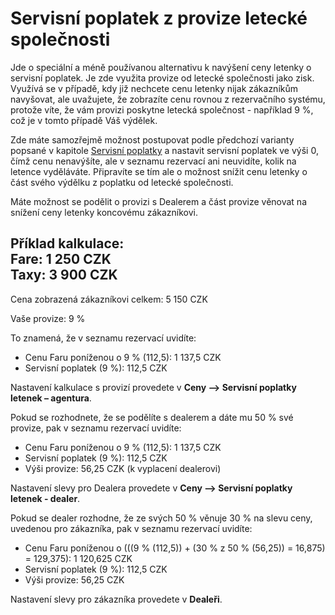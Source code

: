 # Servisní poplatek z provize letecké společnosti

Jde o speciální a méně používanou alternativu k navýšení ceny letenky o servisní poplatek. Je zde využita provize od letecké společnosti jako zisk. Využívá se v případě, kdy již nechcete cenu letenky nijak zákazníkům navyšovat, ale uvažujete, že zobrazíte cenu rovnou z rezervačního systému, protože víte, že vám provizi poskytne letecká společnost - například 9 %, což je v tomto případě Váš výdělek.

Zde máte samozřejmě možnost postupovat podle předchozí varianty popsané v kapitole [Servisní poplatky](../zakladni-nastaveni/untitled.md) a nastavit servisní poplatek ve výši 0, čímž cenu nenavýšíte, ale v seznamu rezervací ani neuvidíte, kolik na letence vyděláváte. Připravíte se tím ale o možnost snížit cenu letenky o část svého výdělku z poplatku od letecké společnosti.

Máte možnost se podělit o provizi s Dealerem a část provize věnovat na snížení ceny letenky koncovému zákazníkovi.

Příklad kalkulace:  
Fare: 1 250 CZK  
Taxy: 3 900 CZK  
------------------------------

Cena zobrazená zákazníkovi celkem: 5 150 CZK

Vaše provize: 9 %

To znamená, že v seznamu rezervací uvidíte:

* Cenu Faru poníženou o 9 % \(112,5\): 1 137,5 CZK
* Servisní poplatek \(9 %\): 112,5 CZK

Nastavení kalkulace s provizí provedete v **Ceny –&gt; Servisní poplatky letenek – agentura**.

Pokud se rozhodnete, že se podělíte s dealerem a dáte mu 50 % své provize, pak v seznamu rezervací uvidíte:

* Cenu Faru poníženou o 9 % \(112,5\): 1 137,5 CZK
* Servisní poplatek \(9 %\): 112,5 CZK
* Výši provize: 56,25 CZK \(k vyplacení dealerovi\)

Nastavení slevy pro Dealera provedete v **Ceny –&gt; Servisní poplatky letenek - dealer**.

Pokud se dealer rozhodne, že ze svých 50 % věnuje 30 % na slevu ceny, uvedenou pro zákazníka, pak v seznamu rezervací uvidíte:

* Cenu Faru poníženou o \(\(\(9 % \(112,5\)\) + \(30 % z 50 % \(56,25\)\) = 16,875\) = 129,375\): 1 120,625 CZK
* Servisní poplatek \(9 %\): 112,5 CZK
* Výši provize: 56,25 CZK

Nastavení slevy pro zákazníka provedete v **Dealeři**.

